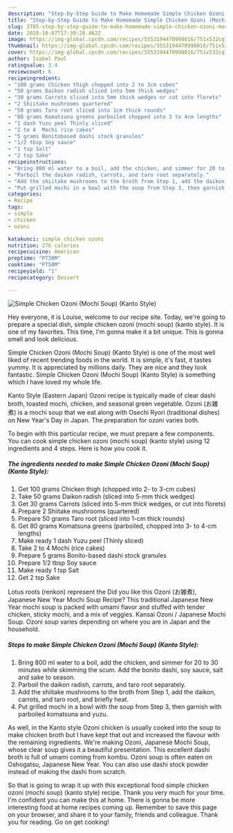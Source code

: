 ```yaml
---
description: "Step-by-Step Guide to Make Homemade Simple Chicken Ozoni (Mochi Soup) (Kanto Style)"
title: "Step-by-Step Guide to Make Homemade Simple Chicken Ozoni (Mochi Soup) (Kanto Style)"
slug: 3785-step-by-step-guide-to-make-homemade-simple-chicken-ozoni-mochi-soup-kanto-style
date: 2020-10-07T17:39:28.462Z
image: https://img-global.cpcdn.com/recipes/5553194470998016/751x532cq70/simple-chicken-ozoni-mochi-soup-kanto-style-recipe-main-photo.jpg
thumbnail: https://img-global.cpcdn.com/recipes/5553194470998016/751x532cq70/simple-chicken-ozoni-mochi-soup-kanto-style-recipe-main-photo.jpg
cover: https://img-global.cpcdn.com/recipes/5553194470998016/751x532cq70/simple-chicken-ozoni-mochi-soup-kanto-style-recipe-main-photo.jpg
author: Isabel Paul
ratingvalue: 3.4
reviewcount: 6
recipeingredient:
- "100 grams Chicken thigh chopped into 2 to 3cm cubes"
- "50 grams Daikon radish sliced into 5mm thick wedges"
- "30 grams Carrots sliced into 5mm thick wedges or cut into florets"
- "2 Shiitake mushrooms quartered"
- "50 grams Taro root sliced into 1cm thick rounds"
- "80 grams Komatsuna greens parboiled chopped into 3 to 4cm lengths"
- "1 dash Yuzu peel Thinly sliced"
- "2 to 4  Mochi rice cakes"
- "5 grams Bonitobased dashi stock granules"
- "1/2 tbsp Soy sauce"
- "1 tsp Salt"
- "2 tsp Sake"
recipeinstructions:
- "Bring 800 ml water to a boil, add the chicken, and simmer for 20 to 30 minutes while skimming the scum. Add the bonito dashi, soy sauce, salt and sake to season."
- "Parboil the daikon radish, carrots, and taro root separately."
- "Add the shiitake mushrooms to the broth from Step 1, add the daikon, carrots, and taro root, and briefly heat."
- "Put grilled mochi in a bowl with the soup from Step 3, then garnish with parboiled komatsuna and yuzu."
categories:
- Recipe
tags:
- simple
- chicken
- ozoni

katakunci: simple chicken ozoni 
nutrition: 276 calories
recipecuisine: American
preptime: "PT30M"
cooktime: "PT50M"
recipeyield: "1"
recipecategory: Dessert

---
```



![Simple Chicken Ozoni (Mochi Soup) (Kanto Style)](https://img-global.cpcdn.com/recipes/5553194470998016/751x532cq70/simple-chicken-ozoni-mochi-soup-kanto-style-recipe-main-photo.jpg)

Hey everyone, it is Louise, welcome to our recipe site. Today, we're going to prepare a special dish, simple chicken ozoni (mochi soup) (kanto style). It is one of my favorites. This time, I'm gonna make it a bit unique. This is gonna smell and look delicious.

Simple Chicken Ozoni (Mochi Soup) (Kanto Style) is one of the most well liked of recent trending foods in the world. It is simple, it's fast, it tastes yummy. It is appreciated by millions daily. They are nice and they look fantastic. Simple Chicken Ozoni (Mochi Soup) (Kanto Style) is something which I have loved my whole life.

Kanto Style (Eastern Japan) Ozoni recipe is typically made of clear dashi broth, toasted mochi, chicken, and seasonal green vegetable. Ozoni (お雑煮) is a mochi soup that we eat along with Osechi Ryori (traditional dishes) on New Year&#39;s Day in Japan. The preparation for ozoni varies both.


To begin with this particular recipe, we must prepare a few components. You can cook simple chicken ozoni (mochi soup) (kanto style) using 12 ingredients and 4 steps. Here is how you cook it.

<!--inarticleads1-->

##### The ingredients needed to make Simple Chicken Ozoni (Mochi Soup) (Kanto Style):

1. Get 100 grams Chicken thigh (chopped into 2- to 3-cm cubes)
1. Take 50 grams Daikon radish (sliced into 5-mm thick wedges)
1. Get 30 grams Carrots (sliced into 5-mm thick wedges, or cut into florets)
1. Prepare 2 Shiitake mushrooms (quartered)
1. Prepare 50 grams Taro root (sliced into 1-cm thick rounds)
1. Get 80 grams Komatsuna greens (parboiled, chopped into 3- to 4-cm lengths)
1. Make ready 1 dash Yuzu peel (Thinly sliced)
1. Take 2 to 4  Mochi (rice cakes)
1. Prepare 5 grams Bonito-based dashi stock granules
1. Prepare 1/2 tbsp Soy sauce
1. Make ready 1 tsp Salt
1. Get 2 tsp Sake


Lotus roots (renkon) represent the Did you like this Ozoni (お雑煮), Japanese New Year Mochi Soup Recipe? This traditional Japanese New Year mochi soup is packed with umami flavor and stuffed with tender chicken, sticky mochi, and a mix of veggies. Kansai Ozoni / Japanese Mochi Soup. Ozoni soup varies depending on where you are in Japan and the household. 

<!--inarticleads2-->

##### Steps to make Simple Chicken Ozoni (Mochi Soup) (Kanto Style):

1. Bring 800 ml water to a boil, add the chicken, and simmer for 20 to 30 minutes while skimming the scum. Add the bonito dashi, soy sauce, salt and sake to season.
1. Parboil the daikon radish, carrots, and taro root separately.
1. Add the shiitake mushrooms to the broth from Step 1, add the daikon, carrots, and taro root, and briefly heat.
1. Put grilled mochi in a bowl with the soup from Step 3, then garnish with parboiled komatsuna and yuzu.


As well, in the Kanto style Ozoni chicken is usually cooked into the soup to make chicken broth but I have kept that out and increased the flavour with the remaining ingredients. We&#39;re making Ozoni, Japanese Mochi Soup, whose clear soup gives it a beautiful presentation. This excellent dashi broth is full of umami coming from kombu. Ozoni soup is often eaten on Oshogatsu, Japanese New Year. You can also use dashi stock powder instead of making the dashi from scratch. 

So that is going to wrap it up with this exceptional food simple chicken ozoni (mochi soup) (kanto style) recipe. Thank you very much for your time. I'm confident you can make this at home. There is gonna be more interesting food at home recipes coming up. Remember to save this page on your browser, and share it to your family, friends and colleague. Thank you for reading. Go on get cooking!
